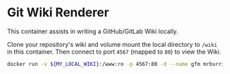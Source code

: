 # Git Wiki Renderer

This container assists in writing a GitHub/GitLab Wiki locally.

Clone your repository's wiki and volume mount the local directory to
`/wiki` in this container. Then connect to port `4567` (mapped to `80`)
to view the Wiki.

```bash
docker run -v ${MY_LOCAL_WIKI}:/www:ro -p 4567:80 -d --name gfm mrburrito/gfm
```
